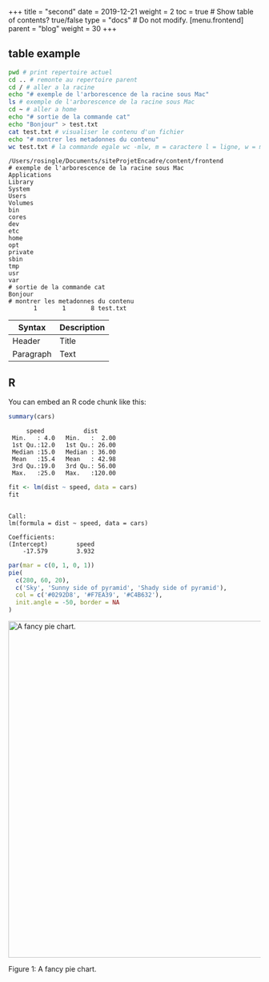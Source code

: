 +++
title = "second"
date = 2019-12-21
weight = 2
toc = true  # Show table of contents? true/false
type = "docs"  # Do not modify.
[menu.frontend]
    parent = "blog"
    weight = 30
+++



## table example


```bash
pwd # print repertoire actuel
cd .. # remonte au repertoire parent
cd / # aller a la racine
echo "# exemple de l'arborescence de la racine sous Mac"
ls # exemple de l'arborescence de la racine sous Mac
cd ~ # aller a home
echo "# sortie de la commande cat"
echo "Bonjour" > test.txt
cat test.txt # visualiser le contenu d'un fichier
echo "# montrer les metadonnes du contenu"
wc test.txt # la commande egale wc -mlw, m = caractere l = ligne, w = mots
```

```
/Users/rosingle/Documents/siteProjetEncadre/content/frontend
# exemple de l'arborescence de la racine sous Mac
Applications
Library
System
Users
Volumes
bin
cores
dev
etc
home
opt
private
sbin
tmp
usr
var
# sortie de la commande cat
Bonjour
# montrer les metadonnes du contenu
       1       1       8 test.txt
```

| Syntax      | Description |
| ----------- | ----------- |
| Header      | Title       |
| Paragraph   | Text        |

## R

You can embed an R code chunk like this:


```r
summary(cars)
```

```
     speed           dist       
 Min.   : 4.0   Min.   :  2.00  
 1st Qu.:12.0   1st Qu.: 26.00  
 Median :15.0   Median : 36.00  
 Mean   :15.4   Mean   : 42.98  
 3rd Qu.:19.0   3rd Qu.: 56.00  
 Max.   :25.0   Max.   :120.00  
```

```r
fit <- lm(dist ~ speed, data = cars)
fit
```

```

Call:
lm(formula = dist ~ speed, data = cars)

Coefficients:
(Intercept)        speed  
    -17.579        3.932  
```


```r
par(mar = c(0, 1, 0, 1))
pie(
  c(280, 60, 20),
  c('Sky', 'Sunny side of pyramid', 'Shady side of pyramid'),
  col = c('#0292D8', '#F7EA39', '#C4B632'),
  init.angle = -50, border = NA
)
```

<div class="figure">
<img src="/frontend/2_files/figure-html/pie-1.png" alt="A fancy pie chart." width="672" />
<p class="caption">Figure 1: A fancy pie chart.</p>
</div>
